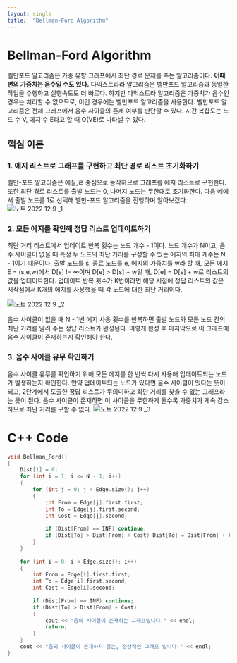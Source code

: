 ```yaml
---
layout: single
title:  "Bellman-Ford Algorithm"
---
```

# Bellman-Ford Algorithm
벨만포드 알고리즘은 가중 유향 그래프에서 최단 경로 문제를 푸는 알고리즘이다. **이때 변의 가중치는 음수일 수도 있다.** 다익스트라라 알고리즘은 벨만포드 알고리즘과 동일한 작업을 수행하고 실행속도도 더 빠르다. 하지만 다익스트라 알고리즘은 가중치가 음수인 경우는 처리할 수 없으므로, 이런 경우에는 벨만포드 알고리즘을 사용한다. 벨만포드 알고리즘은 전체 그래프에서 음수 사이클의 존재 여부를 판단할 수 있다. 시간 복잡도는 노드 수 V, 에지 수 E라고 할 때 O(VE)로 나타낼 수 있다.
## 핵심 이론
### 1. 에지 리스트로 그래프를 구현하고 최단 경로 리스트 초기화하기
벨만-포드 알고리즘은 에질,ㄹ 중심으로 동작하므로 그래프를 에지 리스트로 구현한다. 또한 최단 경로 리스트를 출발 노드는 0, 나머지 노드는 무한대로 초기화한다. 다음 예에서 출발 노드를 1로 선택해 벨만-포드 알고리즘을 진행하며 알아보겠다.  
![노트 2022  12  9 _1](https://user-images.githubusercontent.com/113247511/206677498-54b0ed48-fca5-443f-9622-3226b9b1d0ae.png)

### 2. 모든 에지를 확인해 정답 리스트 업데이트하기
최단 거리 리스트에서 업데이트 반복 횟수는 노드 개수 - 1이다. 노드 개수가 N이고, 음수 사이클이 없을 때 특정 두 노드의 최단 거리를 구성할 수 있는 에지의 최대 개수는 N - 1이기 때문이다. 출발 노드를 s, 종료 노드를 e, 에지의 가중치를 w라 할 때, 모든 에지 E = (s,e,w)에서 D[s] != ∞이며 D[e] > D[s] + w일 때, D[e] = D[s] + w로 리스트의 값을 업데이트한다. 업데이트 반복 횟수가 K번이라면 해당 시점에 정답 리스트의 값은 시작점에서 K개의 에지를 사용했을 때 각 노드에 대한 최단 거리이다. 


![노트 2022  12  9 _2](https://user-images.githubusercontent.com/113247511/206677504-691f01e9-31b9-4305-bd82-3778daa72c60.png)

음수 사이클이 없을 때 N - 1번 에지 사용 횟수를 반복하면 출발 노드와 모든 노드 간의 최단 거리를 알려 주는 정답 리스트가 완성된다. 이렇게 완성 후 마지막으로 이 그래프에 음수 사이클이 존재하는지 확인해야 한다.
### 3. 음수 사이클 유무 확인하기
음수 사이클 유무를 확인하기 위해 모든 에지를 한 번씩 다시 사용해 업데이트되는 노드가 발생하는지 확인한다. 만약 업데이트되는 노드가 있다면 음수 사이클이 있다는 뜻이 되고, 2단계에서 도출한 정답 리스트가 무의미하고 최단 거리를 찾을 수 없는 그래프라는 뜻이 된다. 음수 사이클이 존재하면 이 사이클을 무한하게 둘수록 가중치가 계속 감소하므로 최단 거리를 구할 수 없다.
![노트 2022  12  9 _3](https://user-images.githubusercontent.com/113247511/206677508-5ca5516a-997f-4c28-84db-ff090eb1b9ba.png)


# C++ Code
```c++
void Bellman_Ford()
{
    Dist[1] = 0;
    for (int i = 1; i <= N - 1; i++)
    {
        for (int j = 0; j < Edge.size(); j++)
        {
            int From = Edge[j].first.first;
            int To = Edge[j].first.second;
            int Cost = Edge[j].second;
 
            if (Dist[From] == INF) continue;
            if (Dist[To] > Dist[From] + Cost) Dist[To] = Dist[From] + Cost;
        }
    }
 
    for (int i = 0; i < Edge.size(); i++)
    {
        int From = Edge[i].first.first;
        int To = Edge[i].first.second;
        int Cost = Edge[i].second;
 
        if (Dist[From] == INF) continue;
        if (Dist[To] > Dist[From] + Cost)
        {
            cout << "음의 사이클이 존재하는 그래프입니다." << endl;
            return;
        }
    }
    cout << "음의 사이클이 존재하지 않는, 정상적인 그래프 입니다." << endl;
}
```
